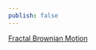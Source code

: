 ```yaml
---
publish: false
---
```


<script setup>
import FractalBrownianMotion from '../components/FractalBrownianMotion.vue'
</script>

[Fractal Brownian Motion]

<FractalBrownianMotion />

[Fractal Brownian Motion]: https://thebookofshaders.com/13/
